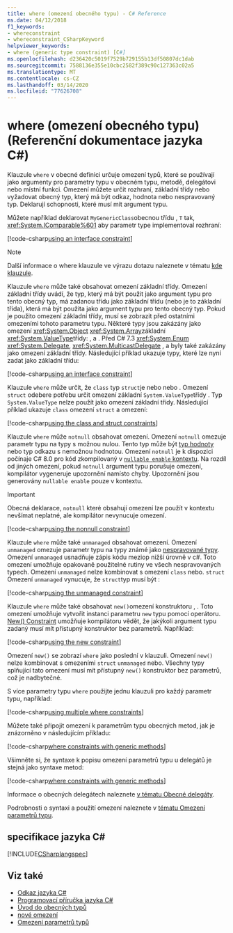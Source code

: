 ```yaml
---
title: where (omezení obecného typu) - C# Reference
ms.date: 04/12/2018
f1_keywords:
- whereconstraint
- whereconstraint_CSharpKeyword
helpviewer_keywords:
- where (generic type constraint) [C#]
ms.openlocfilehash: d236420c5019f7529b729155b13df50807dc1dab
ms.sourcegitcommit: 7588136e355e10cbc2582f389c90c127363c02a5
ms.translationtype: MT
ms.contentlocale: cs-CZ
ms.lasthandoff: 03/14/2020
ms.locfileid: "77626708"
---
```

# <a name="where-generic-type-constraint-c-reference"></a>where (omezení obecného typu) (Referenční dokumentace jazyka C#)

Klauzule `where` v obecné definici určuje omezení typů, které se používají jako argumenty pro parametry typu v obecném typu, metodě, delegátovi nebo místní funkci. Omezení můžete určit rozhraní, základní třídy nebo vyžadovat obecný typ, který má být odkaz, hodnota nebo nespravovaný typ. Deklarují schopnosti, které musí mít argument typu.

Můžete například deklarovat `MyGenericClass`obecnou třídu , `T` tak, <xref:System.IComparable%601> aby parametr type implementoval rozhraní:

[!code-csharp[using an interface constraint](~/samples/snippets/csharp/keywords/GenericWhereConstraints.cs#1)]

> [!NOTE]
> Další informace o where klauzule ve výrazu dotazu naleznete v tématu [kde klauzule](where-clause.md).

Klauzule `where` může také obsahovat omezení základní třídy. Omezení základní třídy uvádí, že typ, který má být použit jako argument typu pro tento obecný typ, má zadanou třídu jako základní třídu (nebo je to základní třída), která má být použita jako argument typu pro tento obecný typ. Pokud je použito omezení základní třídy, musí se zobrazit před ostatními omezeními tohoto parametru typu. Některé typy jsou zakázány jako omezení <xref:System.Object> <xref:System.Array>základní <xref:System.ValueType>třídy: , a . Před C# 7.3 <xref:System.Enum> <xref:System.Delegate>, <xref:System.MulticastDelegate> , a byly také zakázány jako omezení základní třídy. Následující příklad ukazuje typy, které lze nyní zadat jako základní třídu:

[!code-csharp[using an interface constraint](~/samples/snippets/csharp/keywords/GenericWhereConstraints.cs#2)]

Klauzule `where` může určit, že `class` typ `struct`je nebo nebo . Omezení `struct` odebere potřebu určit omezení základní `System.ValueType`třídy . Typ `System.ValueType` nelze použít jako omezení základní třídy. Následující příklad ukazuje `class` omezení `struct` a omezení:

[!code-csharp[using the class and struct constraints](~/samples/snippets/csharp/keywords/GenericWhereConstraints.cs#3)]

Klauzule `where` může `notnull` obsahovat omezení. Omezení `notnull` omezuje parametr typu na typy s možnou nulou. Tento typ může být [typ hodnoty](../builtin-types/value-types.md) nebo typ odkazu s nemožnou hodnotou. Omezení `notnull` je k dispozici počínaje C# 8.0 pro kód zkompilovaný v [ `nullable enable` kontextu](../../nullable-references.md#nullable-contexts). Na rozdíl od jiných omezení, pokud `notnull` argument typu porušuje omezení, kompilátor vygeneruje upozornění namísto chyby. Upozornění jsou generovány `nullable enable` pouze v kontextu.

> [!IMPORTANT]
> Obecná deklarace, `notnull` které obsahují omezení lze použít v kontextu nevšímat neplatné, ale kompilátor nevynucuje omezení.

[!code-csharp[using the nonnull constraint](~/samples/snippets/csharp/keywords/GenericWhereConstraints.cs#NotNull)]

Klauzule `where` může také `unmanaged` obsahovat omezení. Omezení `unmanaged` omezuje parametr typu na typy známé jako [nespravované typy](../builtin-types/unmanaged-types.md). Omezení `unmanaged` usnadňuje zápis kódu meziop nižší úrovně v c#. Toto omezení umožňuje opakovaně použitelné rutiny ve všech nespravovaných typech. Omezení `unmanaged` nelze kombinovat s omezení `class` nebo. `struct` Omezení `unmanaged` vynucuje, že `struct`typ musí být :

[!code-csharp[using the unmanaged constraint](~/samples/snippets/csharp/keywords/GenericWhereConstraints.cs#4)]

Klauzule `where` může také obsahovat `new()`omezení konstruktoru , . Toto omezení umožňuje vytvořit instanci parametru `new` typu pomocí operátoru. [New() Constraint](new-constraint.md) umožňuje kompilátoru vědět, že jakýkoli argument typu zadaný musí mít přístupný konstruktor bez parametrů. Například:

[!code-csharp[using the new constraint](~/samples/snippets/csharp/keywords/GenericWhereConstraints.cs#5)]

Omezení `new()` se zobrazí `where` jako poslední v klauzuli. Omezení `new()` nelze kombinovat s omezeními `struct` `unmanaged` nebo. Všechny typy splňující tato omezení musí mít přístupný `new()` konstruktor bez parametrů, což je nadbytečné.

S více parametry typu `where` použijte jednu klauzuli pro každý parametr typu, například:

[!code-csharp[using multiple where constraints](~/samples/snippets/csharp/keywords/GenericWhereConstraints.cs#6)]

Můžete také připojit omezení k parametrům typu obecných metod, jak je znázorněno v následujícím příkladu:

[!code-csharp[where constraints with generic methods](~/samples/snippets/csharp/keywords/GenericWhereConstraints.cs#7)]

Všimněte si, že syntaxe k popisu omezení parametrů typu u delegátů je stejná jako syntaxe metod:

[!code-csharp[where constraints with generic methods](~/samples/snippets/csharp/keywords/GenericWhereConstraints.cs#8)]

Informace o obecných delegátech naleznete [v tématu Obecné delegáty](../../programming-guide/generics/generic-delegates.md).

Podrobnosti o syntaxi a použití omezení naleznete v [tématu Omezení parametrů typu](../../programming-guide/generics/constraints-on-type-parameters.md).

## <a name="c-language-specification"></a>specifikace jazyka C#

 [!INCLUDE[CSharplangspec](~/includes/csharplangspec-md.md)]

## <a name="see-also"></a>Viz také

- [Odkaz jazyka C#](../index.md)
- [Programovací příručka jazyka C#](../../programming-guide/index.md)
- [Úvod do obecných typů](../../programming-guide/generics/index.md)
- [nové omezení](./new-constraint.md)
- [Omezení parametrů typů](../../programming-guide/generics/constraints-on-type-parameters.md)
